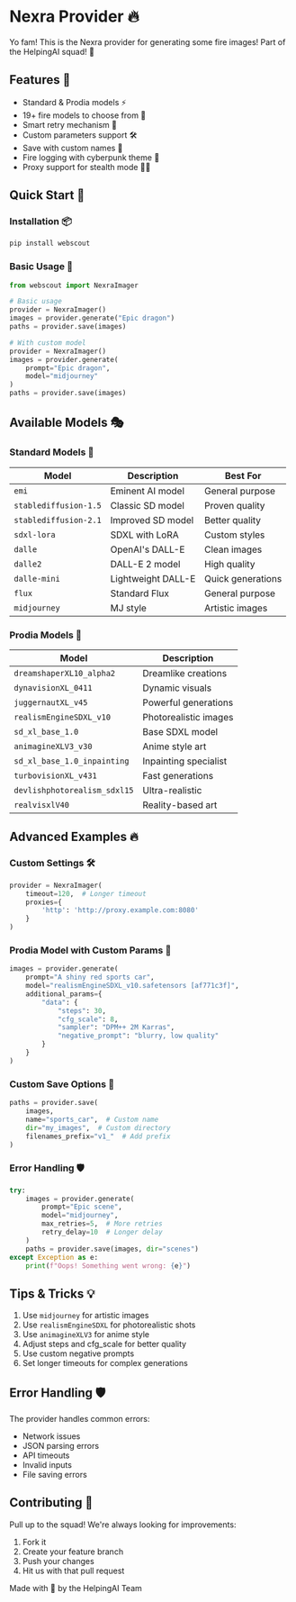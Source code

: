 # Nexra Provider 🔥

Yo fam! This is the Nexra provider for generating some fire images! Part of the HelpingAI squad! 👑

## Features 💪

- Standard & Prodia models ⚡
- 19+ fire models to choose from 🎨
- Smart retry mechanism 🔄
- Custom parameters support 🛠️
- Save with custom names 💾
- Fire logging with cyberpunk theme 🌟
- Proxy support for stealth mode 🕵️‍♂️

## Quick Start 🚀

### Installation 📦

```bash
pip install webscout
```

### Basic Usage 💫

```python
from webscout import NexraImager

# Basic usage
provider = NexraImager()
images = provider.generate("Epic dragon")
paths = provider.save(images)

# With custom model
provider = NexraImager()
images = provider.generate(
    prompt="Epic dragon",
    model="midjourney"
)
paths = provider.save(images)
```

## Available Models 🎭

### Standard Models 🌟

| Model | Description | Best For |
|-------|-------------|----------|
| `emi` | Eminent AI model | General purpose |
| `stablediffusion-1.5` | Classic SD model | Proven quality |
| `stablediffusion-2.1` | Improved SD model | Better quality |
| `sdxl-lora` | SDXL with LoRA | Custom styles |
| `dalle` | OpenAI's DALL-E | Clean images |
| `dalle2` | DALL-E 2 model | High quality |
| `dalle-mini` | Lightweight DALL-E | Quick generations |
| `flux` | Standard Flux | General purpose |
| `midjourney` | MJ style | Artistic images |

### Prodia Models 🚀

| Model | Description |
|-------|-------------|
| `dreamshaperXL10_alpha2` | Dreamlike creations |
| `dynavisionXL_0411` | Dynamic visuals |
| `juggernautXL_v45` | Powerful generations |
| `realismEngineSDXL_v10` | Photorealistic images |
| `sd_xl_base_1.0` | Base SDXL model |
| `animagineXLV3_v30` | Anime style art |
| `sd_xl_base_1.0_inpainting` | Inpainting specialist |
| `turbovisionXL_v431` | Fast generations |
| `devlishphotorealism_sdxl15` | Ultra-realistic |
| `realvisxlV40` | Reality-based art |

## Advanced Examples 🔥

### Custom Settings 🛠️

```python
provider = NexraImager(
    timeout=120,  # Longer timeout
    proxies={
        'http': 'http://proxy.example.com:8080'
    }
)
```

### Prodia Model with Custom Params 📸

```python
images = provider.generate(
    prompt="A shiny red sports car",
    model="realismEngineSDXL_v10.safetensors [af771c3f]",
    additional_params={
        "data": {
            "steps": 30,
            "cfg_scale": 8,
            "sampler": "DPM++ 2M Karras",
            "negative_prompt": "blurry, low quality"
        }
    }
)
```

### Custom Save Options 💾

```python
paths = provider.save(
    images,
    name="sports_car",  # Custom name
    dir="my_images",  # Custom directory
    filenames_prefix="v1_"  # Add prefix
)
```

### Error Handling 🛡️

```python
try:
    images = provider.generate(
        prompt="Epic scene",
        model="midjourney",
        max_retries=5,  # More retries
        retry_delay=10  # Longer delay
    )
    paths = provider.save(images, dir="scenes")
except Exception as e:
    print(f"Oops! Something went wrong: {e}")
```

## Tips & Tricks 💡

1. Use `midjourney` for artistic images
2. Use `realismEngineSDXL` for photorealistic shots
3. Use `animagineXLV3` for anime style
4. Adjust steps and cfg_scale for better quality
5. Use custom negative prompts
6. Set longer timeouts for complex generations

## Error Handling 🛡️

The provider handles common errors:

- Network issues
- JSON parsing errors
- API timeouts
- Invalid inputs
- File saving errors

## Contributing 🤝

Pull up to the squad! We're always looking for improvements:

1. Fork it
2. Create your feature branch
3. Push your changes
4. Hit us with that pull request

Made with 💖 by the HelpingAI Team
